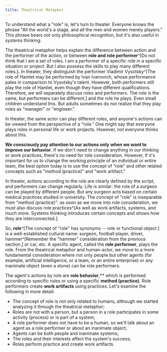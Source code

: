 ```yaml
---
title: Theatrical Metaphor
---
```


To understand what a "role" is, let's turn to theater. Everyone knows the phrase "All the world's a stage, and all the men and women merely players." This phrase bears not only philosophical recognition, but it's also useful in systems thinking.

The theatrical metaphor helps explain the difference between action and the performer of the action, or between **role and role performer**^[Do not think that I am a set of roles. I am a performer of a specific role in a specific situation or project. But I also possess the skills to play many different roles.]**.** In theater, they distinguish the performer Vladimir Vysotsky^[The role of Hamlet may be performed by Ivan Ivanovich, whose performance pales in comparison to Vysotsky's talent. However, both performers still play the role of Hamlet, even though they have different qualifications. Therefore, we will separately discuss roles and performers. The role is the same, but performers can be different.] and the role he plays. Even small children understand this. But adults sometimes do not realize that they play roles as "manager" or "engineer."

In theater, the same actor can play different roles, and anyone's actions can be viewed from the perspective of a "role." One might say that everyone plays roles in personal life or work projects. However, not everyone thinks about this.

**We consciously pay attention to our actions only** **when we want to improve our behavior**. If we don't need to change anything in our thinking or work practices, there's no need for role consideration. However, if it's important for us to change the working principle of an individual or entire team, the best option today is to use the concept of "role" and other related concepts such as "method (practice)" and "work artifact."

In theater, actions according to the role are clearly defined by the script, and performers can change regularly. Life is similar: the role of a surgeon can be played by different people. But any surgeon acts based on certain medical practices studied in university. The concept of "role" is inseparable from "method (practice)": as soon as we move into role consideration, we must also discuss role practices^[As well as work artifacts, systems, and much more. Systems thinking introduces certain concepts and shows how they are interconnected.].

So, **role**^[The concept of "role" has synonyms -- role or functional object.] is a well-established cultural name: surgeon, football player, driver, hammer^[Remember the "hammer" consideration from the previous section.] or car, etc. A specific agent, called the **role performer**, plays the role. From the theatrical metaphor and human-actor, we move to a more fundamental consideration where not only people but other agents (for example, artificial intelligence, or a team, or an entire enterprise) or any inanimate object (even a stone) can be role performers.

The agent's actions by role are **role behavior**,** which is performed according to specific rules or using a specific **method (practice).** Role performers create **work artifacts** using practices. Let's examine the following in more detail:

- The concept of role is not only related to humans, although we started analyzing it through the theatrical metaphor;
- Roles are not with a person, but a person in a role participates in some activity (process) or is part of a system;
- A role performer does not have to be a human, so we'll talk about an agent as a role performer or about an inanimate object;
- Agents can be both people and inanimate systems;
- The roles and their interests affect the system's success;
- Roles perform practice and create work artifacts.